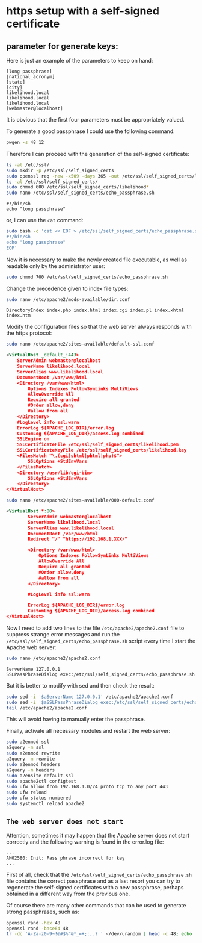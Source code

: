 # https setup with a self-signed certificate

## parameter for generate keys:

Here is just an example of the parameters to keep on hand:

```text
[long passphrase]
[national_acronym]
[state]
[city]
likelihood.local
likelihood.local
likelihood.local
[webmaster@localhost]
```

It is obvious that the first four parameters must be appropriately valued.

To generate a good passphrase I could use the following command:

```bash
pwgen -s 48 12
```

Therefore I can proceed with the generation of the self-signed certificate:

```bash
ls -al /etc/ssl/
sudo mkdir -p /etc/ssl/self_signed_certs
sudo openssl req -new -x509 -days 365 -out /etc/ssl/self_signed_certs/likelihood.pem -keyout /etc/ssl/self_signed_certs/likelihood.key
ls -al /etc/ssl/self_signed_certs/
sudo chmod 600 /etc/ssl/self_signed_certs/likelihood*
sudo nano /etc/ssl/self_signed_certs/echo_passphrase.sh
```

```text
#!/bin/sh
echo "long passphrase"
```

or, I can use the `cat` command:

```bash
sudo bash -c 'cat << EOF > /etc/ssl/self_signed_certs/echo_passphrase.sh
#!/bin/sh
echo "long passphrase"
EOF'
```

Now it is necessary to make the newly created file executable, as well as readable only by the administrator user:

```bash
sudo chmod 700 /etc/ssl/self_signed_certs/echo_passphrase.sh
```

Change the precedence given to index file types:

```bash
sudo nano /etc/apache2/mods-available/dir.conf
```

```text
DirectoryIndex index.php index.html index.cgi index.pl index.xhtml index.htm
```

Modify the configuration files so that the web server always responds with the https protocol:

```bash
sudo nano /etc/apache2/sites-available/default-ssl.conf
```

```xml
<VirtualHost _default_:443>
    ServerAdmin webmaster@localhost
    ServerName likelihood.local
    ServerAlias www.likelihood.local
    DocumentRoot /var/www/html
    <Directory /var/www/html>
        Options Indexes FollowSymLinks MultiViews
        AllowOverride All
        Require all granted
        #Order allow,deny
        #allow from all
    </Directory>
    #LogLevel info ssl:warn
    ErrorLog ${APACHE_LOG_DIR}/error.log
    CustomLog ${APACHE_LOG_DIR}/access.log combined
    SSLEngine on
    SSLCertificateFile /etc/ssl/self_signed_certs/likelihood.pem
    SSLCertificateKeyFile /etc/ssl/self_signed_certs/likelihood.key
    <FilesMatch "\.(cgi|shtml|phtml|php)$">
        SSLOptions +StdEnvVars
    </FilesMatch>
    <Directory /usr/lib/cgi-bin>
        SSLOptions +StdEnvVars
    </Directory>
</VirtualHost>
```

```bash
sudo nano /etc/apache2/sites-available/000-default.conf
```

```xml
<VirtualHost *:80>
        ServerAdmin webmaster@localhost
        ServerName likelihood.local
        ServerAlias www.likelihood.local
        DocumentRoot /var/www/html
        Redirect "/" "https://192.168.1.XXX/"

        <Directory /var/www/html>
            Options Indexes FollowSymLinks MultiViews
            AllowOverride All
            Require all granted
            #Order allow,deny
            #allow from all
        </Directory>

        #LogLevel info ssl:warn

        ErrorLog ${APACHE_LOG_DIR}/error.log
        CustomLog ${APACHE_LOG_DIR}/access.log combined
</VirtualHost>
```

Now I need to add two lines to the file `/etc/apache2/apache2.conf` file to suppress strange error messages and run the `/etc/ssl/self_signed_certs/echo_passphrase.sh` script every time I start the Apache web server:

```bash
sudo nano /etc/apache2/apache2.conf
```

```text
ServerName 127.0.0.1
SSLPassPhraseDialog exec:/etc/ssl/self_signed_certs/echo_passphrase.sh
```

But it is better to modify with sed and then check the result:

```bash
sudo sed -i '$aServerName 127.0.0.1' /etc/apache2/apache2.conf
sudo sed -i '$aSSLPassPhraseDialog exec:/etc/ssl/self_signed_certs/echo_passphrase.sh' /etc/apache2/apache2.conf
tail /etc/apache2/apache2.conf
```

This will avoid having to manually enter the passphrase.

Finally, activate all necessary modules and restart the web server:

```bash
sudo a2enmod ssl
a2query -m ssl
sudo a2enmod rewrite
a2query -m rewrite
sudo a2enmod headers
a2query -m headers
sudo a2ensite default-ssl
sudo apache2ctl configtest
sudo ufw allow from 192.168.1.0/24 proto tcp to any port 443
sudo ufw reload
sudo ufw status numbered
sudo systemctl reload apache2
```

## `The web server does not start`

Attention, sometimes it may happen that the Apache server does not start correctly and the following warning is found in the error.log file:

```text
...
AH02580: Init: Pass phrase incorrect for key
...
```

First of all, check that the `/etc/ssl/self_signed_certs/echo_passphrase.sh` file contains the correct passphrase and as a last resort you can try to regenerate the self-signed certificates with a new passphrase, perhaps obtained in a different way from the previous one.

Of course there are many other commands that can be used to generate strong passphrases, such as:

```bash
openssl rand -hex 48
openssl rand -base64 48
tr -dc 'A-Za-z0-9~!@#$%^&*_=+;:,.? ' </dev/urandom | head -c 48; echo
```
